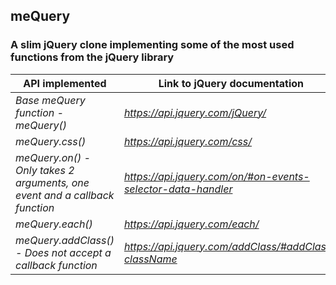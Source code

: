 ## meQuery

### A slim jQuery clone implementing some of the most used functions from the jQuery library

API implemented | Link to jQuery documentation
--- | --- |
*Base meQuery function - meQuery()* | *https://api.jquery.com/jQuery/*
*meQuery.css()* | *https://api.jquery.com/css/*
*meQuery.on() - Only takes 2 arguments, one event and a callback function* | *https://api.jquery.com/on/#on-events-selector-data-handler*
*meQuery.each()* | *https://api.jquery.com/each/*
*meQuery.addClass() - Does not accept a callback function* | *https://api.jquery.com/addClass/#addClass-className*

